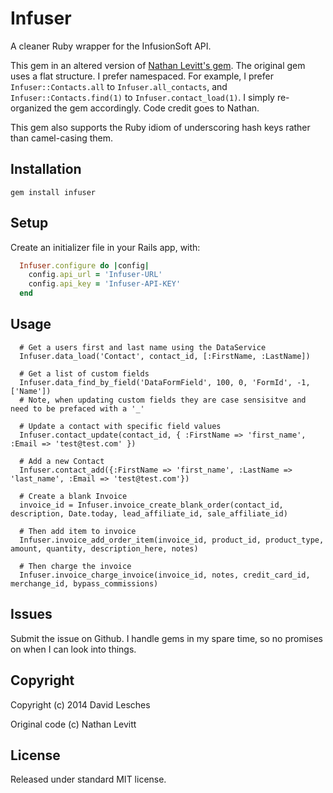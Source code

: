 # Infuser

A cleaner Ruby wrapper for the InfusionSoft API.

This gem in an altered version of [Nathan Levitt's gem](https://github.com/nateleavitt/infusionsoft). The original gem uses a flat structure. I prefer namespaced. For example, I prefer `Infuser::Contacts.all` to `Infuser.all_contacts`, and `Infuser::Contacts.find(1)` to `Infuser.contact_load(1)`. I simply re-organized the gem accordingly. Code credit goes to Nathan.

This gem also supports the Ruby idiom of underscoring hash keys rather than camel-casing them.

## Installation
    gem install infuser

## Setup

Create an initializer file in your Rails app, with:

```ruby
  Infuser.configure do |config|
    config.api_url = 'Infuser-URL'
    config.api_key = 'Infuser-API-KEY'
  end
```

## Usage

```
  # Get a users first and last name using the DataService
  Infuser.data_load('Contact', contact_id, [:FirstName, :LastName])

  # Get a list of custom fields
  Infuser.data_find_by_field('DataFormField', 100, 0, 'FormId', -1, ['Name'])
  # Note, when updating custom fields they are case sensisitve and need to be prefaced with a '_'

  # Update a contact with specific field values
  Infuser.contact_update(contact_id, { :FirstName => 'first_name', :Email => 'test@test.com' })

  # Add a new Contact
  Infuser.contact_add({:FirstName => 'first_name', :LastName => 'last_name', :Email => 'test@test.com'})

  # Create a blank Invoice
  invoice_id = Infuser.invoice_create_blank_order(contact_id, description, Date.today, lead_affiliate_id, sale_affiliate_id)

  # Then add item to invoice
  Infuser.invoice_add_order_item(invoice_id, product_id, product_type, amount, quantity, description_here, notes)

  # Then charge the invoice
  Infuser.invoice_charge_invoice(invoice_id, notes, credit_card_id, merchange_id, bypass_commissions)
```

## Issues
Submit the issue on Github. I handle gems in my spare time, so no promises on when I can look into things.

## Copyright
Copyright (c) 2014 David Lesches

Original code (c) Nathan Levitt

## License
Released under standard MIT license.